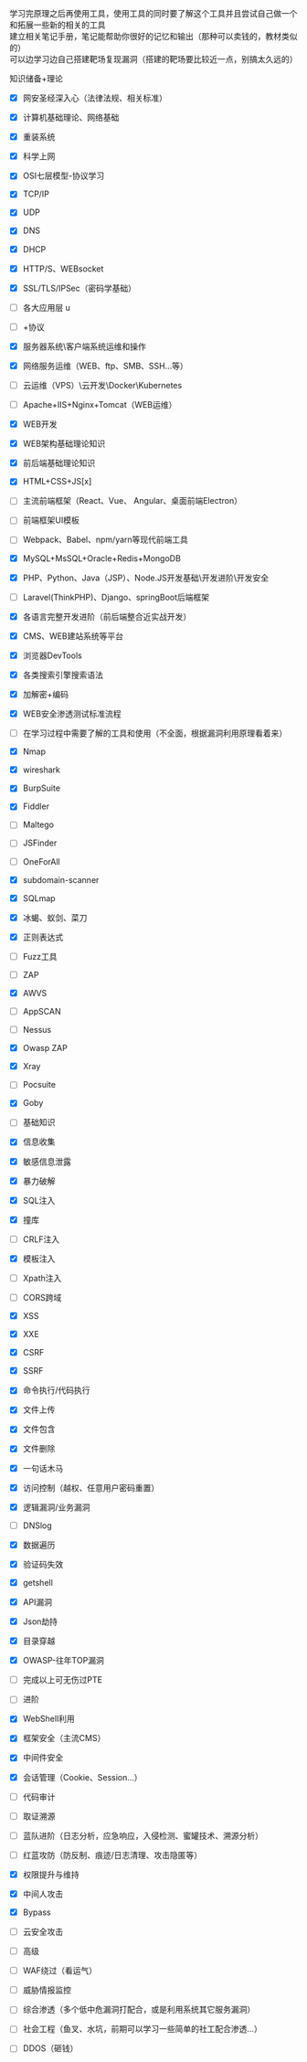 学习完原理之后再使用工具，使用工具的同时要了解这个工具并且尝试自己做一个和拓展一些新的相关的工具  
建立相关笔记手册，笔记能帮助你很好的记忆和输出（那种可以卖钱的，教材类似的）  
可以边学习边自己搭建靶场复现漏洞（搭建的靶场要比较近一点，别搞太久远的）

知识储备+理论  
- [x] 网安圣经深入心（法律法规、相关标准）  
- [x] 计算机基础理论、网络基础  
- [x] 重装系统  
- [x] 科学上网  
- [x] OSI七层模型-协议学习  
- [x] TCP/IP  
- [x] UDP  
- [x] DNS  
- [x] DHCP  
- [x] HTTP/S、WEBsocket  
- [x] SSL/TLS/IPSec（密码学基础）  
- [ ] 各大应用层 u
- [ ] +协议  
- [x] 服务器系统\客户端系统运维和操作  
- [x] 网络服务运维（WEB、ftp、SMB、SSH...等）  
- [ ] 云运维（VPS）\云开发\Docker\Kubernetes  
- [ ] Apache+IIS+Nginx+Tomcat（WEB运维）  
- [x] WEB开发  
- [x] WEB架构基础理论知识  
- [x] 前后端基础理论知识  
- [x] HTML+CSS+JS[x]  
- [ ] 主流前端框架（React、Vue、 Angular、桌面前端Electron）  
- [ ] 前端框架UI模板  
- [ ] Webpack、Babel、npm/yarn等现代前端工具  
- [x] MySQL+MsSQL+Oracle+Redis+MongoDB  
- [x] PHP、Python、Java（JSP）、Node.JS开发基础\开发进阶\开发安全  
- [ ] Laravel(ThinkPHP)、Django、springBoot后端框架  
- [x] 各语言完整开发进阶（前后端整合近实战开发）  
- [x] CMS、WEB建站系统等平台  
- [x] 浏览器DevTools  
- [x] 各类搜索引擎搜索语法  
- [x] 加解密+编码  
- [x] WEB安全渗透测试标准流程

- [ ] 在学习过程中需要了解的工具和使用（不全面，根据漏洞利用原理看着来）  
- [x] Nmap  
- [x] wireshark  
- [x] BurpSuite  
- [x] Fiddler  
- [ ] Maltego  
- [ ] JSFinder  
- [ ] OneForAll  
- [x] subdomain-scanner  
- [x] SQLmap  
- [x] 冰蝎、蚁剑、菜刀  
- [x] 正则表达式

- [ ] Fuzz工具  
- [ ] ZAP  
- [x] AWVS  
- [ ] AppSCAN  
- [ ] Nessus  
- [x] Owasp ZAP  
- [x] Xray  
- [ ] Pocsuite  
- [x] Goby

- [ ] 基础知识  
- [x] 信息收集  
- [x] 敏感信息泄露  
- [x] 暴力破解  
- [x] SQL注入  
- [x] 撞库  
- [ ] CRLF注入  
- [x] 模板注入  
- [ ] Xpath注入  
- [ ] CORS跨域  
- [x] XSS  
- [x] XXE  
- [x] CSRF  
- [x] SSRF  
- [x] 命令执行/代码执行  
- [x] 文件上传  
- [x] 文件包含  
- [x] 文件删除  
- [x] 一句话木马  
- [x] 访问控制（越权、任意用户密码重置）  
- [x] 逻辑漏洞/业务漏洞  
- [ ] DNSlog  
- [x] 数据遍历  
- [x] 验证码失效  
- [x] getshell  
- [x] API漏洞  
- [x] Json劫持  
- [x] 目录穿越  
- [x] OWASP-往年TOP漏洞  
- [ ] 完成以上可无伤过PTE

- [ ] 进阶  
- [x] WebShell利用  
- [x] 框架安全（主流CMS）  
- [x] 中间件安全  
- [x] 会话管理（Cookie、Session...）  
- [ ] 代码审计  
- [ ] 取证溯源  
- [ ] 蓝队进阶（日志分析，应急响应，入侵检测、蜜罐技术、溯源分析）  
- [ ] 红蓝攻防（防反制、痕迹/日志清理、攻击隐匿等）  
- [x] 权限提升与维持  
- [x] 中间人攻击  
- [x] Bypass  
- [ ] 云安全攻击

- [ ] 高级  
- [ ] WAF绕过（看运气）  
- [ ] 威胁情报监控  
- [ ] 综合渗透（多个低中危漏洞打配合，或是利用系统其它服务漏洞）  
- [ ] 社会工程（鱼叉、水坑，前期可以学习一些简单的社工配合渗透...）  
- [ ] DDOS（砸钱）